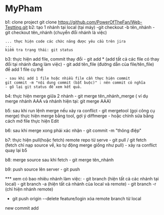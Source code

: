 # MyPham
b1: clone project
	git clone https://github.com/PowerOfTheFan/Web-Testting.git
b2: tạo 1 nhánh tại local (tại máy)
	-git checkout -b tên_nhánh
	- git checkout tên_nhánh (chuyển đổi nhánh là việc)
	
	... thực hiện code các chức năng được yêu cầu trên jira
	...
	kiểm tra trạng thái: git status
	
b3: thực hiện add file, commit thay đổi	
	- git add * (add tất cả các file có thay đổi tại nhánh đang làm việc)
	- git add tên_file (đường dẫn của file/tên_file) để add 1 file cụ thể
	
	- sau khi add 1 file hoặc nhiều file cần thực hiện commit
	git commit -m "nội dung commit (bắt buộc)" : nên commit có nghĩa
	- gõ lại git status để xem kết quả.

b4: thực hiện merge giữa 2 nhánh
	- git merge tên_nhánh_merge ( ví dụ merge nhánh AAA và nhánh hiện tại: git merge AAA)

b5: sau khi run lệnh merge nếu xảy ra conflict
	- git mergetool (gọi công cụ merge) thực hiện merge bằng tool, gợi ý diffmerge
	- hoặc chỉnh sửa bằng cách mở file thực hiện Edit
	
b6: sau khi merge xong phải xác nhận
	- git commit -m "thông điệp"
	
	
b7: thực hiện pull(hoặc fetch) remote repo từ serve
	- git pull / git fetch (fetch chỉ nạp source về, ko tự động merge giống như pull)
	- xảy ra conflict quay lại b5

b8: merge source sau khi fetch
	- git merge tên_nhánh
	
b9: push source lên server
	- git push

*** xem có bao nhiêu nhánh làm việc:
	- git branch (hiện tất cả các nhánh tại local)
	- git branch -a (hiện tất cả nhánh của local và remote)
	- git branch -r (chỉ hiện nhánh remote)
	
* git push origin --delete feature/login xóa remote branch từ local

new commit add